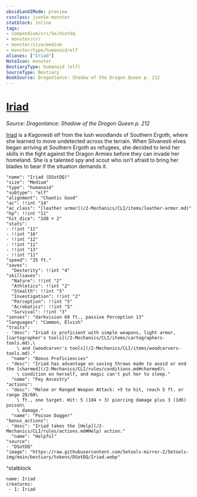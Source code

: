 ```yaml
---
obsidianUIMode: preview
cssclass: json5e-monster
statblock: inline
tags:
- compendium/src/5e/dsotdq
- monster/cr/
- monster/size/medium
- monster/type/humanoid/elf
aliases: ["Iriad"]
NoteIcon: monster
BestiaryType: humanoid (elf)
SourceType: Bestiary
BookSource: Dragonlance: Shadow of the Dragon Queen p. 212
---
```

# [Iriad](2-Mechanics/CLI/bestiary/npc/iriad-dsotdq.md)
*Source: Dragonlance: Shadow of the Dragon Queen p. 212*  

[Iriad](/2-Mechanics/CLI/bestiary/npc/iriad-dsotdq.md) is a Kagonesti elf from the lush woodlands of Southern Ergoth, where she learned to move undetected across the terrain. When Silvanesti elves began arriving at Southern Ergoth as refugees, she decided to lend her skills in the fight against the Dragon Armies before they can invade her homeland. She is a talented spy and scout who isn't afraid to bring her blades to bear if the situation demands it.

```statblock
"name": "Iriad (DSotDQ)"
"size": "Medium"
"type": "humanoid"
"subtype": "elf"
"alignment": "Chaotic Good"
"ac": !!int "14"
"ac_class": "[leather armor](/2-Mechanics/CLI/items/leather-armor.md)"
"hp": !!int "11"
"hit_dice": "2d8 + 2"
"stats":
- !!int "11"
- !!int "16"
- !!int "12"
- !!int "11"
- !!int "13"
- !!int "11"
"speed": "35 ft."
"saves":
  "Dexterity": !!int "4"
"skillsaves":
  "Nature": !!int "2"
  "Athletics": !!int "2"
  "Stealth": !!int "5"
  "Investigation": !!int "2"
  "Perception": !!int "5"
  "Acrobatics": !!int "5"
  "Survival": !!int "3"
"senses": "darkvision 60 ft., passive Perception 13"
"languages": "Common, Elvish"
"traits":
- "desc": "Iriad is proficient with simple weapons, light armor, [cartographer's tools](/2-Mechanics/CLI/items/cartographers-tools.md),\
    \ and [woodcarver's tools](/2-Mechanics/CLI/items/woodcarvers-tools.md)."
  "name": "Bonus Proficiencies"
- "desc": "Iriad has advantage on saving throws made to avoid or end the [charmed](/2-Mechanics/CLI/rules/conditions.md#charmed)\
    \ condition on herself, and magic can't put her to sleep."
  "name": "Fey Ancestry"
"actions":
- "desc": "Melee or Ranged Weapon Attack: +5 to hit, reach 5 ft. or range 20/60\
    \ ft., one target. Hit: 5 (1d4 + 3) piercing damage plus 3 (1d6) poison\
    \ damage."
  "name": "Poison Dagger"
"bonus_actions":
- "desc": "Iriad takes the [Help](/2-Mechanics/CLI/rules/actions.md#Help) action."
  "name": "Helpful"
"source":
- "DSotDQ"
"image": "https://raw.githubusercontent.com/5etools-mirror-2/5etools-img/main/bestiary/tokens/DSotDQ/Iriad.webp"
```
^statblock

```encounter-table
name: Iriad
creatures:
 - 1: Iriad
```
